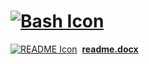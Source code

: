 # [![Bash Icon](https://www.pngrepo.com/png/353475/180/bash.png)](https://docs.google.com/document/d/14NZEwlAU6br7HMvICwp-ibPbARchyXkpaaT8ZHDrqUU/)

[![README Icon](https://em-content.zobj.net/source/apple/232/female-technologist-type-1-2_1f469-1f3fb-200d-1f4bb.png)](https://docs.google.com/document/d/14NZEwlAU6br7HMvICwp-ibPbARchyXkpaaT8ZHDrqUU/)
&nbsp;[**readme.docx**](https://docs.google.com/document/d/14NZEwlAU6br7HMvICwp-ibPbARchyXkpaaT8ZHDrqUU/)



